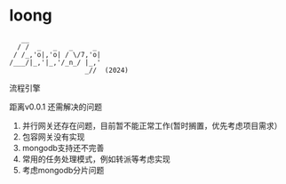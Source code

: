 # loong

``` logo
   __
  / /  _   _   _     _
 / /_,'o|,'o| / \/7,'o|
/___/|_,'|_,'/_n_/ |_,'
                   _//  (2024)
```
流程引擎


距离v0.0.1 还需解决的问题

1. 并行网关还存在问题，目前暂不能正常工作(暂时搁置，优先考虑项目需求）
2. 包容网关没有实现
3. mongodb支持还不完善
4. 常用的任务处理模式，例如转派等考虑实现
5. 考虑mongodb分片问题
